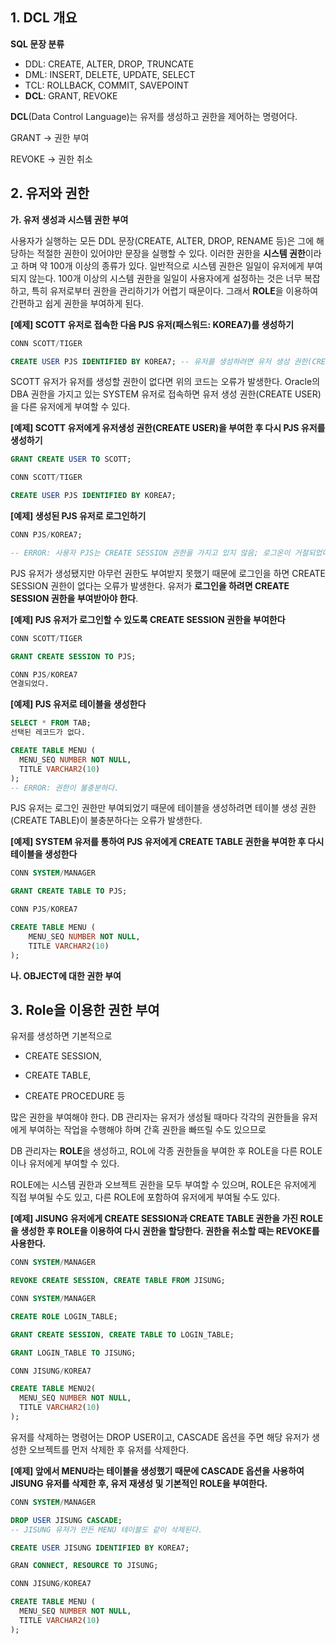 ## 1. DCL 개요

**SQL 문장 분류**

- DDL: CREATE, ALTER, DROP, TRUNCATE
- DML: INSERT, DELETE, UPDATE, SELECT
- TCL: ROLLBACK, COMMIT, SAVEPOINT
- **DCL**: GRANT, REVOKE



**DCL**(Data Control Language)는 유저를 생성하고 권한을 제어하는 명령어다.



GRANT -> 권한 부여

REVOKE -> 권한 취소



## 2. 유저와 권한



**가. 유저 생성과 시스템 권한 부여**

사용자가 실행하는 모든 DDL 문장(CREATE, ALTER, DROP, RENAME 등)은 그에 해당하는 적절한 권한이 있어야만 문장을 실행할 수 있다. 이러한 권한을 **시스템 권한**이라고 하며 약 100개 이상의 종류가 있다. 일반적으로 시스템 권한은 일일이 유저에게 부여되지 않는다. 100개 이상의 시스템 권한을 일일이 사용자에게 설정하는 것은 너무 복잡하고, 특히 유저로부터 권한을 관리하기가 어렵기 때문이다. 그래서 **ROLE**을 이용하여 간편하고 쉽게 권한을 부여하게 된다.



**[예제] SCOTT 유저로 접속한 다음 PJS 유저(패스워드: KOREA7)를 생성하기**

```sql
CONN SCOTT/TIGER

CREATE USER PJS IDENTIFIED BY KOREA7; -- 유저를 생성하려면 유저 생성 권한(CREATE USER)이 있어야 한다.
```



SCOTT 유저가 유저를 생성할 권한이 없다면 위의 코드는 오류가 발생한다. Oracle의 DBA 권한을 가지고 있는 SYSTEM 유저로 접속하면 유저 생성 권한(CREATE USER)을 다른 유저에게 부여할 수 있다.



**[예제] SCOTT 유저에게 유저생성 권한(CREATE USER)을 부여한 후 다시 PJS 유저를 생성하기**

```sql
GRANT CREATE USER TO SCOTT;

CONN SCOTT/TIGER

CREATE USER PJS IDENTIFIED BY KOREA7;
```





**[예제] 생성된 PJS 유저로 로그인하기**

```sql
CONN PJS/KOREA7;

-- ERROR: 사용자 PJS는 CREATE SESSION 권한을 가지고 있지 않음; 로그온이 거절되었다.
```



PJS 유저가 생성됐지만 아무런 권한도 부여받지 못했기 때문에 로그인을 하면 CREATE SESSION 권한이 없다는 오류가 발생한다. 유저가 **로그인을 하려면 CREATE SESSION 권한을 부여받아야 한다**.





**[예제] PJS 유저가 로그인할 수 있도록 CREATE SESSION 권한을 부여한다**

```sql
CONN SCOTT/TIGER

GRANT CREATE SESSION TO PJS;

CONN PJS/KOREA7
연결되었다.
```





**[예제] PJS 유저로 테이블을 생성한다**

```sql
SELECT * FROM TAB;
선택된 레코드가 없다.

CREATE TABLE MENU (
  MENU_SEQ NUMBER NOT NULL,
  TITLE VARCHAR2(10)
);
-- ERROR: 권한이 불충분하다.
```



PJS 유저는 로그인 권한만 부여되었기 때문에 테이블을 생성하려면 테이블 생성 권한(CREATE TABLE)이 불충분하다는 오류가 발생한다.



**[예제] SYSTEM 유저를 통하여 PJS 유저에게 CREATE TABLE 권한을 부여한 후 다시 테이블을 생성한다**

```sql
CONN SYSTEM/MANAGER

GRANT CREATE TABLE TO PJS;

CONN PJS/KOREA7

CREATE TABLE MENU (
	MENU_SEQ NUMBER NOT NULL,
	TITLE VARCHAR2(10)
);
```





**나. OBJECT에 대한 권한 부여**





## 3. Role을 이용한 권한 부여

유저를 생성하면 기본적으로

- CREATE SESSION,

- CREATE TABLE,

- CREATE PROCEDURE 등

많은 권한을 부여해야 한다. DB 관리자는 유저가 생성될 때마다 각각의 권한들을 유저에게 부여하는 작업을 수행해야 하며 간혹 권한을 빠뜨릴 수도 있으므로 

DB 관리자는 **ROLE**을 생성하고, ROL에 각종 권한들을 부여한 후 ROLE을 다른 ROLE이나 유저에게 부여할 수 있다. 

ROLE에는 시스템 권한과 오브젝트 권한을 모두 부여할 수 있으며, ROLE은 유저에게 직접 부여될 수도 있고, 다른 ROLE에 포함하여 유저에게 부여될 수도 있다.



**[예제] JISUNG 유저에게 CREATE SESSION과 CREATE TABLE 권한을 가진 ROLE을 생성한 후 ROLE을 이용하여 다시 권한을 할당한다. 권한을 취소할 때는 REVOKE를 사용한다.**

```sql
CONN SYSTEM/MANAGER

REVOKE CREATE SESSION, CREATE TABLE FROM JISUNG;
```



```sql
CONN SYSTEM/MANAGER

CREATE ROLE LOGIN_TABLE;

GRANT CREATE SESSION, CREATE TABLE TO LOGIN_TABLE;

GRANT LOGIN_TABLE TO JISUNG;

CONN JISUNG/KOREA7

CREATE TABLE MENU2(
  MENU_SEQ NUMBER NOT NULL,
  TITLE VARCHAR2(10)
);
```







유저를 삭제하는 명령어는 DROP USER이고, CASCADE 옵션을 주면 해당 유저가 생성한 오브젝트를 먼저 삭제한 후 유저를 삭제한다.



**[예제] 앞에서 MENU라는 테이블을 생성했기 때문에 CASCADE 옵션을 사용하여 JISUNG 유저를 삭제한 후, 유저 재생성 및 기본적인 ROLE을 부여한다.**

```sql
CONN SYSTEM/MANAGER

DROP USER JISUNG CASCADE;
-- JISUNG 유저가 만든 MENU 테이블도 같이 삭제된다.

CREATE USER JISUNG IDENTIFIED BY KOREA7;

GRAN CONNECT, RESOURCE TO JISUNG;

CONN JISUNG/KOREA7

CREATE TABLE MENU (
  MENU_SEQ NUMBER NOT NULL,
  TITLE VARCHAR2(10)
);
```

